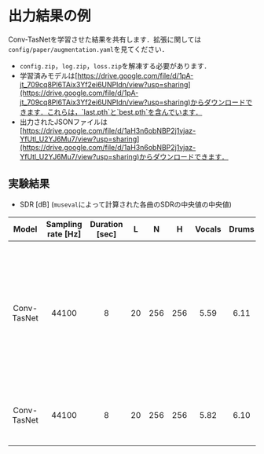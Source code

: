 # 出力結果の例
Conv-TasNetを学習させた結果を共有します．拡張に関しては`config/paper/augmentation.yaml`を見てください．
- `config.zip`，`log.zip`，`loss.zip`を解凍する必要があります．
- 学習済みモデルは[https://drive.google.com/file/d/1pA-jt_709cq8Pl6TAix3Yf2ei6UNPldn/view?usp=sharing](https://drive.google.com/file/d/1pA-jt_709cq8Pl6TAix3Yf2ei6UNPldn/view?usp=sharing)からダウンロードできます．これらは，`last.pth`と`best.pth`を含んでいます．
- 出力されたJSONファイルは[https://drive.google.com/file/d/1aH3n6obNBP2j1vjaz-YfUtl_U2YJ6Mu7/view?usp=sharing](https://drive.google.com/file/d/1aH3n6obNBP2j1vjaz-YfUtl_U2YJ6Mu7/view?usp=sharing)からダウンロードできます．

## 実験結果
- SDR [dB] (`museval`によって計算された各曲のSDRの中央値の中央値)

| Model | Sampling rate [Hz] | Duration [sec] | L | N | H | Vocals | Drums | Bass | Other | Accompaniment | Average | Note |
| :---: | :---: | :---: | :---: | :---: | :---: | :---: | :---: | :---: | :---: | :---: | :---: | :---: |
| Conv-TasNet | 44100 | 8 | 20 | 256 | 256 | 5.59 | 6.11 | 5.95 | 3.78 | 11.90 | 5.36 | 検証ロスが最小となるエポックで学習を止めた場合． |
| Conv-TasNet | 44100 | 8 | 20 | 256 | 256 | 5.82 | 6.10 | 5.13 | 3.57 | 12.00 | 5.16 | 100エポック学習後． |